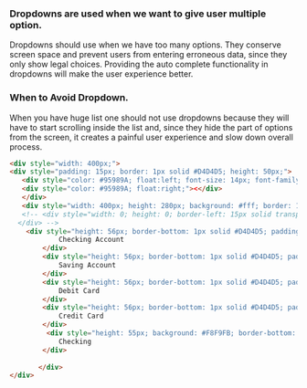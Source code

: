 ### Dropdowns are used when we want to give user multiple option.

Dropdowns should use when we have too many options. They conserve screen space and prevent users from entering erroneous data, since they only show legal choices. Providing the auto complete functionality in dropdowns will make the user experience better. 

### When to Avoid Dropdown.

When you have huge list one should not use dropdowns because they will have to start scrolling inside the list and, since they hide the part of options from the screen, it creates a painful user experience and slow down overall process.

```html
<div style="width: 400px;">
<div style="padding: 15px; border: 1px solid #D4D4D5; height: 50px;">
   <div style="color: #95989A; float:left; font-size: 14px; font-family: Helvetica Neue; width: 300px">Account</div>
   <div style="color: #95989A; float:right;"><</div>
   </div>
   <div style="width: 400px; height: 280px; background: #fff; border: 1px solid #D4D4D5; border-radius: 3.5px; margin-top: 13px; color: #0096D6;" >
   <!-- <div style="width: 0; height: 0; border-left: 15px solid transparent; border-right: 15px solid transparent; border-bottom: 10px solid #fff; position: absolute; top: 74px; right: 543px;">
  </div> -->
    <div style="height: 56px; border-bottom: 1px solid #D4D4D5; padding:20px;">
            Checking Account
        </div>
        <div style="height: 56px; border-bottom: 1px solid #D4D4D5; padding:20px;">
            Saving Account
        </div>
        <div style="height: 56px; border-bottom: 1px solid #D4D4D5; padding:20px;">
            Debit Card
        </div>
        <div style="height: 56px; border-bottom: 1px solid #D4D4D5; padding:20px;">
            Credit Card
        </div>
         <div style="height: 55px; background: #F8F9FB; border-bottom: 1px solid #D4D4D5; padding:20px;">
            Checking
        </div>
        
       </div>
</div>
```
